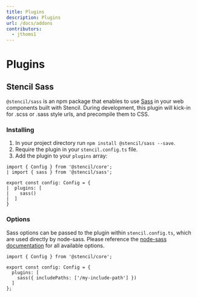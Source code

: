 ```yaml
---
title: Plugins
description: Plugins
url: /docs/addons
contributors:
  - jthoms1
---
```


# Plugins

## Stencil Sass

`@stencil/sass` is an npm package that enables to use [Sass](https://sass-lang.com/) in your web components built with Stencil. During development, this plugin will kick-in for .scss or .sass style urls, and precompile them to CSS.

### Installing

1. In your project directory run `npm install @stencil/sass --save`.
2. Require the plugin in your `stencil.config.ts` file.
2. Add the plugin to your `plugins` array:

```tsx
import { Config } from '@stencil/core';
| import { sass } from '@stencil/sass';

export const config: Config = {
|  plugins: [
|    sass()
|  ]
}
```

### Options

Sass options can be passed to the plugin within `stencil.config.ts`, which are used directly by node-sass. Please reference the [node-sass documentation](https://www.npmjs.com/package/node-sass) for all available options.

```tsx
import { Config } from '@stencil/core';

export const config: Config = {
  plugins: [
    sass({ includePaths: ['/my-include-path'] })
  ]
};
```
